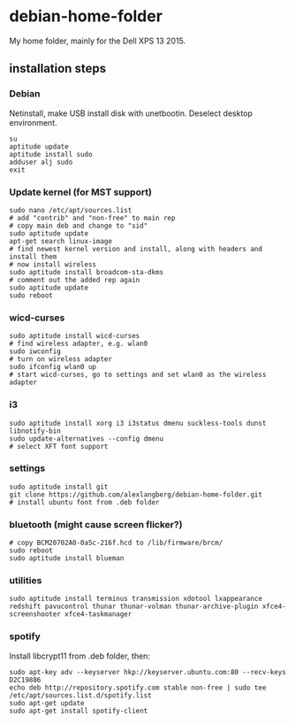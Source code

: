 # debian-home-folder
My home folder, mainly for the Dell XPS 13 2015.

## installation steps

### Debian

Netinstall, make USB install disk with unetbootin. Deselect desktop environment.

	su
	aptitude update
	aptitude install sudo
	adduser alj sudo
	exit

### Update kernel (for MST support)

	sudo nano /etc/apt/sources.list
	# add "contrib" and "non-free" to main rep
	# copy main deb and change to "sid"
	sudo aptitude update
	apt-get search linux-image
	# find newest kernel version and install, along with headers and install them
	# now install wireless
	sudo aptitude install broadcom-sta-dkms
	# comment out the added rep again
	sudo aptitude update
	sudo reboot

### wicd-curses
	sudo aptitude install wicd-curses
	# find wireless adapter, e.g. wlan0
	sudo iwconfig
	# turn on wireless adapter
	sudo ifconfig wlan0 up
	# start wicd-curses, go to settings and set wlan0 as the wireless adapter

### i3

	sudo aptitude install xorg i3 i3status dmenu suckless-tools dunst libnotify-bin
	sudo update-alternatives --config dmenu
	# select XFT font support
	
### settings

	sudo aptitude install git
	git clone https://github.com/alexlangberg/debian-home-folder.git
	# install ubuntu font from .deb folder

### bluetooth (might cause screen flicker?)
	
	# copy BCM20702A0-0a5c-216f.hcd to /lib/firmware/brcm/
	sudo reboot
	sudo aptitude install blueman

### utilities
	
	sudo aptitude install terminus transmission xdotool lxappearance redshift pavucontrol thunar thunar-volman thunar-archive-plugin xfce4-screenshooter xfce4-taskmanager

### spotify

Install libcrypt11 from .deb folder, then:

	sudo apt-key adv --keyserver hkp://keyserver.ubuntu.com:80 --recv-keys D2C19886
	echo deb http://repository.spotify.com stable non-free | sudo tee /etc/apt/sources.list.d/spotify.list
	sudo apt-get update
	sudo apt-get install spotify-client
